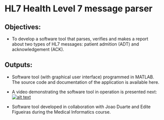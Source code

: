 # HL7 Health Level 7 message parser


## Objectives:
- To develop a software tool that parses, verifies and makes a report about two types of HL7 messages: patient admition (ADT) and acknowledgement (ACK).


## Outputs:
- Software tool (with graphical user interface) programmed in MATLAB. The source code and documentation of the application is available here.
- A video demonstrating the software tool in operation is presented next:
[![alt text](https://img.youtube.com/vi/5QkpqAalsLc/0.jpg)](http://example.com/link "title")


- Software tool developed in collaboration with Joao Duarte and Edite Figueiras during the Medical Informatics course.
